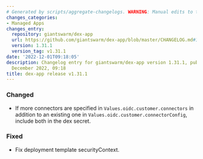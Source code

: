 ```yaml
---
# Generated by scripts/aggregate-changelogs. WARNING: Manual edits to this files will be overwritten.
changes_categories:
- Managed Apps
changes_entry:
  repository: giantswarm/dex-app
  url: https://github.com/giantswarm/dex-app/blob/master/CHANGELOG.md#1311---2022-12-01
  version: 1.31.1
  version_tag: v1.31.1
date: '2022-12-01T09:18:05'
description: Changelog entry for giantswarm/dex-app version 1.31.1, published on 01
  December 2022, 09:18
title: dex-app release v1.31.1
---
```


### Changed
- If more connectors are specified in `Values.oidc.customer.connectors` in addition to an existing one in `Values.oidc.customer.connectorConfig`, include both in the dex secret.
### Fixed
- Fix deployment template securityContext.
